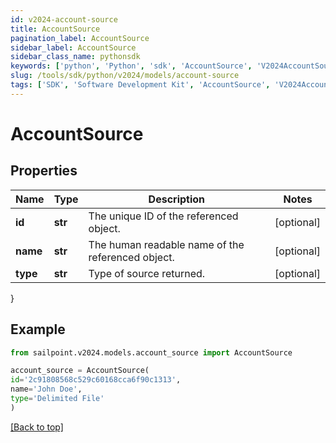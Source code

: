 ```yaml
---
id: v2024-account-source
title: AccountSource
pagination_label: AccountSource
sidebar_label: AccountSource
sidebar_class_name: pythonsdk
keywords: ['python', 'Python', 'sdk', 'AccountSource', 'V2024AccountSource'] 
slug: /tools/sdk/python/v2024/models/account-source
tags: ['SDK', 'Software Development Kit', 'AccountSource', 'V2024AccountSource']
---
```


# AccountSource


## Properties

Name | Type | Description | Notes
------------ | ------------- | ------------- | -------------
**id** | **str** | The unique ID of the referenced object. | [optional] 
**name** | **str** | The human readable name of the referenced object. | [optional] 
**type** | **str** | Type of source returned. | [optional] 
}

## Example

```python
from sailpoint.v2024.models.account_source import AccountSource

account_source = AccountSource(
id='2c91808568c529c60168cca6f90c1313',
name='John Doe',
type='Delimited File'
)

```
[[Back to top]](#) 

